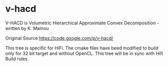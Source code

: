 # v-hacd
V-HACD is Volumetric Hierarchical Approximate Convex Decomposition - written by K. Mamou

Original Source
https://code.google.com/p/v-hacd/

This tree is specific for HiFi. The cmake files have beed modified to build only for 32 bit target and without OpenCL.
This tree will be in sync with Hifi Build rules.

